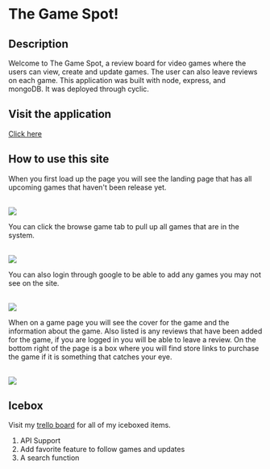 # The Game Spot!

## Description

Welcome to The Game Spot, a review board for video games where the users can view, create and update games. The user can also leave reviews on each game. This application was built with node, express, and mongoDB. It was deployed through cyclic.

## Visit the application

<a href='https://ultramarine-wasp-kilt.cyclic.app/'>Click here</a>

## How to use this site

When you first load up the page you will see the landing page that has all upcoming games that haven't been release yet.

<br>

<img src='https://i.imgur.com/mDco8mW.png'>

<br>

You can click the browse game tab to pull up all games that are in the system.

<br>

<img src='https://i.imgur.com/sgRvxGI.png'>

<br>

You can also login through google to be able to add any games you may not see on the site.

<br>

<img src='https://i.imgur.com/Dhg6oDN.png'>

<br>

When on a game page you will see the cover for the game and the information about the game. Also listed is any reviews that have been added for the game, if you are logged in you will be able to leave a review. On the bottom right of the page is a box where you will find store links to purchase the game if it is something that catches your eye.

<br>

<img src='https://i.imgur.com/xnGYRl9.png'>

<br>

## Icebox

Visit my <a href='https://trello.com/b/pvMDWyVb/untitled-board'>trello board</a> for all of my iceboxed items.

<ol>
<li>API Support</li>
<li>Add favorite feature to follow games and updates</li>
<li>A search function</li>
</ol>